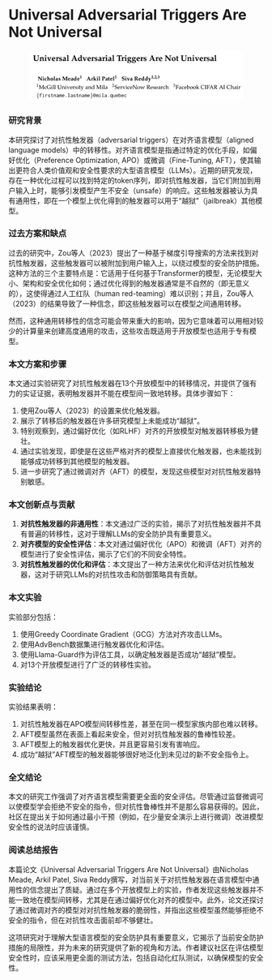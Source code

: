# Universal Adversarial Triggers Are Not Universal

<figure><img src="../.gitbook/assets/image (16) (1).png" alt=""><figcaption></figcaption></figure>

### 研究背景

本研究探讨了对抗性触发器（adversarial triggers）在对齐语言模型（aligned language models）中的转移性。对齐语言模型是指通过特定的优化手段，如偏好优化（Preference Optimization, APO）或微调（Fine-Tuning, AFT），使其输出更符合人类价值观和安全性要求的大型语言模型（LLMs）。近期的研究发现，存在一种优化过程可以找到特定的token序列，即对抗性触发器，当它们附加到用户输入上时，能够引发模型产生不安全（unsafe）的响应。这些触发器被认为具有通用性，即在一个模型上优化得到的触发器可以用于“越狱”（jailbreak）其他模型。

### 过去方案和缺点

过去的研究中，Zou等人（2023）提出了一种基于梯度引导搜索的方法来找到对抗性触发器，这些触发器可以被附加到用户输入上，以绕过模型的安全防护措施。这种方法的三个主要特点是：它适用于任何基于Transformer的模型，无论模型大小、架构和安全优化如何；通过优化得到的触发器通常是不自然的（即无意义的），这使得通过人工红队（human red-teaming）难以识别；并且，Zou等人（2023）的结果导致了一种信念，即这些触发器可以在模型之间通用转移。

然而，这种通用转移性的信念可能会带来重大的影响，因为它意味着可以用相对较少的计算量来创建高度通用的攻击，这些攻击既适用于开放模型也适用于专有模型。

### 本文方案和步骤

本文通过实验研究了对抗性触发器在13个开放模型中的转移情况，并提供了强有力的实证证据，表明触发器并不能在模型间一致地转移。具体步骤如下：

1. 使用Zou等人（2023）的设置来优化触发器。
2. 展示了转移后的触发器在许多研究模型上未能成功“越狱”。
3. 特别观察到，通过偏好优化（如RLHF）对齐的开放模型对触发器转移极为健壮。
4. 通过实验发现，即使是在这些严格对齐的模型上直接优化触发器，也未能找到能够成功转移到其他模型的触发器。
5. 进一步研究了通过微调对齐（AFT）的模型，发现这些模型对对抗性触发器特别敏感。

### 本文创新点与贡献

1. **对抗性触发器的非通用性**：本文通过广泛的实验，揭示了对抗性触发器并不具有普遍的转移性，这对于理解LLMs的安全防护具有重要意义。
2. **对齐模型的安全性评估**：本文对通过偏好优化（APO）和微调（AFT）对齐的模型进行了安全性评估，揭示了它们的不同安全特性。
3. **对抗性触发器的优化和评估**：本文提出了一种方法来优化和评估对抗性触发器，这对于研究LLMs的对抗性攻击和防御策略具有贡献。

### 本文实验

实验部分包括：

1. 使用Greedy Coordinate Gradient（GCG）方法对齐攻击LLMs。
2. 使用AdvBench数据集进行触发器优化和评估。
3. 使用Llama-Guard作为评估工具，以确定触发器是否成功“越狱”模型。
4. 对13个开放模型进行了广泛的转移性实验。

### 实验结论

实验结果表明：

1. 对抗性触发器在APO模型间转移性差，甚至在同一模型家族内部也难以转移。
2. AFT模型虽然在表面上看起来安全，但对对抗性触发器的鲁棒性较差。
3. AFT模型上的触发器优化更快，并且更容易引发有害响应。
4. 成功“越狱”AFT模型的触发器能够很好地泛化到未见过的新不安全指令上。

### 全文结论

本文的研究工作强调了对齐语言模型需要更全面的安全评估。尽管通过监督微调可以使模型学会拒绝不安全的指令，但对抗性鲁棒性并不是那么容易获得的。因此，社区在提出关于如何通过最小干预（例如，在少量安全演示上进行微调）改进模型安全性的说法时应该谨慎。

### 阅读总结报告

本篇论文《Universal Adversarial Triggers Are Not Universal》由Nicholas Meade, Arkil Patel, Siva Reddy撰写，对当前关于对抗性触发器在语言模型中通用性的信念提出了质疑。通过在多个开放模型上的实验，作者发现这些触发器并不能一致地在模型间转移，尤其是在通过偏好优化对齐的模型中。此外，论文还探讨了通过微调对齐的模型对对抗性触发器的脆弱性，并指出这些模型虽然能够拒绝不安全的指令，但在对抗性攻击面前却不够健壮。

这项研究对于理解大型语言模型的安全防护具有重要意义，它揭示了当前安全防护措施的局限性，并为未来的研究提供了新的视角和方法。作者建议社区在评估模型安全性时，应该采用更全面的测试方法，包括自动化红队测试，以确保模型的安全性。
